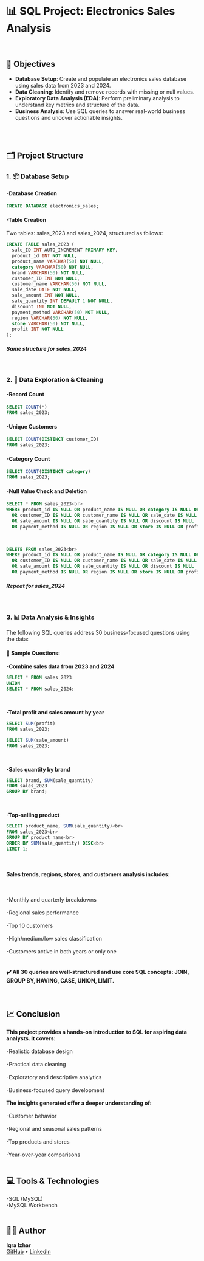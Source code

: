 # 📊 SQL Project: Electronics Sales Analysis
<br>

## 📝 Objectives

- **Database Setup**: Create and populate an electronics sales database using sales data from 2023 and 2024.
- **Data Cleaning**: Identify and remove records with missing or null values.
- **Exploratory Data Analysis (EDA)**: Perform preliminary analysis to understand key metrics and structure of the data.
- **Business Analysis**: Use SQL queries to answer real-world business questions and uncover actionable insights.

<br>
<br>

## 🗂️ Project Structure

### 1. 📦 Database Setup

#### -Database Creation
```sql
CREATE DATABASE electronics_sales;
```
  
#### -Table Creation
Two tables: sales_2023 and sales_2024, structured as follows:
<br>
```sql
CREATE TABLE sales_2023 (
  sale_ID INT AUTO_INCREMENT PRIMARY KEY,
  product_id INT NOT NULL,
  product_name VARCHAR(50) NOT NULL,
  category VARCHAR(50) NOT NULL,
  brand VARCHAR(50) NOT NULL,
  customer_ID INT NOT NULL,
  customer_name VARCHAR(50) NOT NULL,
  sale_date DATE NOT NULL,
  sale_amount INT NOT NULL,
  sale_quantity INT DEFAULT 1 NOT NULL,
  discount INT NOT NULL,
  payment_method VARCHAR(50) NOT NULL,
  region VARCHAR(50) NOT NULL,
  store VARCHAR(50) NOT NULL,
  profit INT NOT NULL
);
```

##### Same structure for sales_2024
<br>

### 2. 🧹 Data Exploration & Cleaning

#### -Record Count
```sql
SELECT COUNT(*)
FROM sales_2023;
``` 

#### -Unique Customers
```sql
SELECT COUNT(DISTINCT customer_ID)
FROM sales_2023;
```  

#### -Category Count
```sql
SELECT COUNT(DISTINCT category)
FROM sales_2023;
```

#### -Null Value Check and Deletion

```sql
SELECT * FROM sales_2023<br>
WHERE product_id IS NULL OR product_name IS NULL OR category IS NULL OR brand IS NULL
  OR customer_ID IS NULL OR customer_name IS NULL OR sale_date IS NULL
  OR sale_amount IS NULL OR sale_quantity IS NULL OR discount IS NULL
  OR payment_method IS NULL OR region IS NULL OR store IS NULL OR profit IS NULL;
```  
<br>
  
```sql
DELETE FROM sales_2023<br>
WHERE product_id IS NULL OR product_name IS NULL OR category IS NULL OR brand IS NULL
  OR customer_ID IS NULL OR customer_name IS NULL OR sale_date IS NULL
  OR sale_amount IS NULL OR sale_quantity IS NULL OR discount IS NULL
  OR payment_method IS NULL OR region IS NULL OR store IS NULL OR profit IS NULL;
```


##### Repeat for sales_2024
<br>

### 3. 📊 Data Analysis & Insights
The following SQL queries address 30 business-focused questions using the data:
<br>

#### 📌 Sample Questions:

**-Combine sales data from 2023 and 2024**
<br>

```sql
SELECT * FROM sales_2023
UNION
SELECT * FROM sales_2024;
```   
<br>

**-Total profit and sales amount by year**<br>

```sql
SELECT SUM(profit)
FROM sales_2023;

SELECT SUM(sale_amount)
FROM sales_2023;
```  
<br>

**-Sales quantity by brand**<br>

```sql
SELECT brand, SUM(sale_quantity)
FROM sales_2023
GROUP BY brand;
```   
<br>

**-Top-selling product**
<br>

```sql
SELECT product_name, SUM(sale_quantity)<br>
FROM sales_2023<br>
GROUP BY product_name<br>
ORDER BY SUM(sale_quantity) DESC<br>
LIMIT 1;
```   
<br>

#### Sales trends, regions, stores, and customers analysis includes:
<br>

-Monthly and quarterly breakdowns<br>
<br>
-Regional sales performance<br>
<br>
-Top 10 customers<br>
<br>
-High/medium/low sales classification<br>
<br>
-Customers active in both years or only one<br>
<br>

#### ✔️ All 30 queries are well-structured and use core SQL concepts: JOIN, GROUP BY, HAVING, CASE, UNION, LIMIT.
<br>

## 📈 Conclusion

**This project provides a hands-on introduction to SQL for aspiring data analysts. It covers:**
<br>
<br>
-Realistic database design<br>
<br>
-Practical data cleaning<br>
<br>
-Exploratory and descriptive analytics<br>
<br>
-Business-focused query development<br>
<br>
**The insights generated offer a deeper understanding of:**<br>
<br>
-Customer behavior<br>
<br>
-Regional and seasonal sales patterns<br>
<br>
-Top products and stores<br>
<br>
-Year-over-year comparisons<br>
<br>

## 💻 Tools & Technologies
-SQL (MySQL)<br>
-MySQL Workbench<br>
<br>

## 👨‍💻 Author
**Iqra Izhar**  
[GitHub](https://github.com/iqraizhar72/) • [LinkedIn](https://www.linkedin.com/in/iqra-izhar-08b8b8330/)
